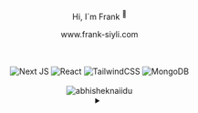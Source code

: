 <div align="center">
  <p >Hi, I´m Frank <sup>🌱</sup></p>
  <p >www.frank-siyli.com</p>
<br>
<br>

  <img src="https://img.shields.io/badge/Next-black?style=for-the-badge&logo=next.js&logoColor=white" alt="Next JS">
  <img src="https://img.shields.io/badge/react-%2320232a.svg?style=for-the-badge&logo=react&logoColor=%2361DAFB" alt="React">
  <img src="https://img.shields.io/badge/tailwindcss-%2338B2AC.svg?style=for-the-badge&logo=tailwind-css&logoColor=white" alt="TailwindCSS">
  <img src="https://img.shields.io/badge/MongoDB-%234ea94b.svg?style=for-the-badge&logo=mongodb&logoColor=white" alt="MongoDB">

<br>

<br>
  <img src="https://github-readme-stats.vercel.app/api?username=FrankSiyli&show_icons=true&theme=gotham" alt="abhisheknaiidu" > 
</div>
<div align="center">
    <details>
    <summary ></summary>
    <p >Have a great day <sup>✌️</sup></p>
  <img src="https://api.visitorbadge.io/api/visitors?path=BreadcrumbsFrankSiyli&style=flat&labelStyle=upper">
    </details>
</div>

